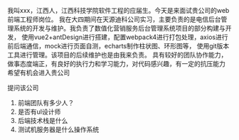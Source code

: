 我叫xxx，江西人，江西科技学院软件工程的应届生。今天是来面试贵公司的web前端工程师岗位。
我在大四期间在天源迪科公司实习，主要负责的是电信后台管理系统的开发与维护。我负责了数值化营销服务后台管理系统项目的部分构建与开发，
使用vue2+antDesign进行搭建，配置webpack4进行打包处理，axios进行前后端通信，mock进行页面自测，echarts制作柱状图、环形图等，
使用git版本工具进行管理。该项目的后续维护也是由我来负责。
具有较好的团队协作能力，做事态度端正，有良好的执行力和学习能力，对代码感兴趣，有一定的抗压能力
希望有机会进入贵公司

提问该公司
1. 前端团队有多少人？
2. 是否有ul设计师
3. 后端技术栈是什么
4. 测试机服务器是什么操作系统